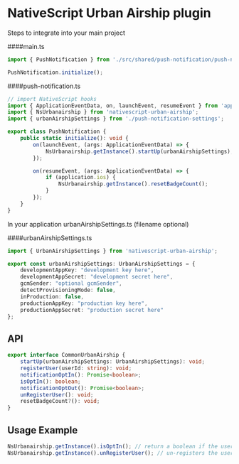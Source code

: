 # NativeScript Urban Airship plugin

Steps to integrate into your main project

####main.ts

``` typescript
import { PushNotification } from './src/shared/push-notification/push-notification';

PushNotification.initialize();
```

####push-notification.ts

``` typescript
// import NativeScript hooks
import { ApplicationEventData, on, launchEvent, resumeEvent } from 'application';
import { NsUrbanairship } from 'nativescript-urban-airship';
import { urbanAirshipSettings } from './push-notification-settings';

export class PushNotification {
    public static initialize(): void {
        on(launchEvent, (args: ApplicationEventData) => {
            NsUrbanairship.getInstance().startUp(urbanAirshipSettings);
        });

        on(resumeEvent, (args: ApplicationEventData) => {
            if (application.ios) {
                NsUrbanairship.getInstance().resetBadgeCount();
            }
        });
    }
}
```

In your application urbanAirshipSettings.ts (filename optional)

####urbanAirshipSettings.ts

``` typescript
import { UrbanAirshipSettings } from 'nativescript-urban-airship';

export const urbanAirshipSettings: UrbanAirshipSettings = {
    developmentAppKey: "development key here",
    developmentAppSecret: "development secret here",
    gcmSender: "optional gcmSender",
    detectProvisioningMode: false,
    inProduction: false,
    productionAppKey: "production key here",
    productionAppSecret: "production secret here"
};
```

## API

``` typescript
export interface CommonUrbanAirship {
    startUp(urbanAirshipSettings: UrbanAirshipSettings): void;
    registerUser(userId: string): void;
    notificationOptIn(): Promise<boolean>;
    isOptIn(): boolean;
    notificationOptOut(): Promise<boolean>;
    unRegisterUser(): void;
    resetBadgeCount?(): void; 
}
```

## Usage Example
``` typescript
NsUrbanairship.getInstance().isOptIn(); // return a boolean if the user has registered for notifications
NsUrbanairship.getInstance().unRegisterUser(); // un-registers the user from receiving notifications
```